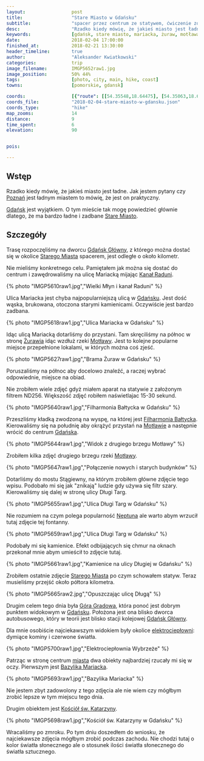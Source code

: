 ```yaml
---
layout:                 post
title:                  "Stare Miasto w Gdańsku"
subtitle:               "spacer przez centrum ze statywem, ćwiczenie zdjęć architektury i robienia zdjęć 'bez ludzi'"
desc:                   "Rzadko kiedy mówię, że jakieś miasto jest ładne. Wyjątkiem tutaj jest Gdańsk, który jest chyba najładniejszym miastem w Polsce według mnie. Tego dnia przeszedłem przez Stare Miasto robiąc kilka zdjęć z wykorzystaniem filtra szarego."
keywords:               [gdańsk, stare miasto, mariacka, żuraw, motława, góra gradowa]
date:                   2018-02-04 17:00:00
finished_at:            2018-02-21 13:30:00
header_timeline:        true
author:                 "Aleksander Kwiatkowski"
categories:             trip
image_filename:         IMGP5652raw1.jpg
image_position:         50% 44%
tags:                   [photo, city, main, hike, coast]
towns:                  [pomorskie, gdansk]

coords:                 [{"route": [[54.35548,18.64475], [54.35063,18.65234], [54.35388,18.66011], [54.34766,18.65702], [54.35181,18.64582], [54.35748,18.64011], [54.35558,18.64470]], "type": "hike"}]
coords_file:            "2018-02-04-stare-miasto-w-gdansku.json"
coords_type:            "hike"
map_zooms:              14
distance:               9
time_spent:             6
elevation:              90


pois:

---
```


[wiki-gdansk-stare-miasto]: https://pl.wikipedia.org/wiki/Stare_Miasto_(Gda%C5%84sk)
[wiki-gdansk-zuraw]: https://pl.wikipedia.org/wiki/Brama_%C5%BBuraw_w_Gda%C5%84sku
[wiki-gdansk-neptun]: https://pl.wikipedia.org/wiki/Fontanna_Neptuna_w_Gda%C5%84sku
[wiki-gdansk-wielki-mlyn]: https://pl.wikipedia.org/wiki/Wielki_M%C5%82yn_w_Gda%C5%84sku
[wiki-kanal-raduni]: https://pl.wikipedia.org/wiki/Kana%C5%82_Raduni
[wiki-motlawa]: https://pl.wikipedia.org/wiki/Mot%C5%82awa
[wiki-filharmonia-baltycka]: https://pl.wikipedia.org/wiki/Filharmonia_Ba%C5%82tycka
[wiki-gdansk-elektrocieplownia]: https://pl.wikipedia.org/wiki/Elektrociep%C5%82ownie_Wybrze%C5%BCe
[wiki-gdansk-bazylika]: https://pl.wikipedia.org/wiki/Bazylika_konkatedralna_Wniebowzi%C4%99cia_Naj%C5%9Bwi%C4%99tszej_Maryi_Panny_w_Gda%C5%84sku
[wiki-kosciol-katarzyny]: https://pl.wikipedia.org/wiki/Ko%C5%9Bci%C3%B3%C5%82_%C5%9Bw._Katarzyny_w_Gda%C5%84sku
[wiki-poznan]: https://pl.wikipedia.org/wiki/Pozna%C5%84
[wiki-gdansk]: https://pl.wikipedia.org/wiki/Gda%C5%84sk
[wiki-gdansk-glowny]: https://pl.wikipedia.org/wiki/Gda%C5%84sk_G%C5%82%C3%B3wny
[wiki-gora-gradowa]: https://pl.wikipedia.org/wiki/G%C3%B3ra_Gradowa



## Wstęp

Rzadko kiedy mówię, że jakieś miasto jest ładne. Jak jestem pytany czy
[Poznań][wiki-poznan] jest ładnym miastem to mówię, że jest on praktyczny.

[Gdańsk][wiki-gdansk] jest wyjątkiem. O tym mieście tak mogę powiedzieć
głównie dlatego, że ma bardzo ładne i zadbane
[Stare Miasto][wiki-gdansk-stare-miasto].

## Szczegóły

Trasę rozpoczęliśmy na dworcu [Gdańsk Główny][wiki-gdansk-glowny],
z którego można dostać się w okolice [Starego Miasta][wiki-gdansk-stare-miasto]
spacerem, jest odległe o około kilometr.

Nie mieliśmy konkretnego celu. Pamiętałem jak można się dostać do centrum i
zawędrowaliśmy na ulicę Mariacką mijając [Kanał Raduni][wiki-kanal-raduni].

{% photo "IMGP5610raw1.jpg","Wielki Młyn i kanał Raduni" %}

Ulica Mariacka jest chyba najpopularniejszą ulicą w [Gdańsku][wiki-gdansk].
Jest dość wąska, brukowana, otoczona starymi kamienicami. Oczywiście jest
bardzo zadbana.

{% photo "IMGP5618raw1.jpg","Ulica Mariacka w Gdańsku" %}

Idąc ulicą Mariacką dotarliśmy do przystani. Tam skręciliśmy na północ w stronę
[Żurawia][wiki-gdansk-zuraw] idąc wzdłuż rzeki [Motławy][wiki-motlawa].
Jest to kolejne popularne miejsce przepełnione lokalami, w których można
coś zjeść.

{% photo "IMGP5627raw1.jpg","Brama Żuraw w Gdańsku" %}

Poruszaliśmy na północ aby docelowo znaleźć,
a raczej wybrać odpowiednie, miejsce na obiad.

Nie zrobiłem wiele zdjęć gdyż
miałem aparat na statywie z założonym filtrem ND256. Większość zdjęć
robiłem naświetlajac 15-30 sekund.

{% photo "IMGP5640raw1.jpg","Filharmonia Bałtycka w Gdańsku" %}

Przeszliśmy kładką zwodzoną na wyspę, na której jest
[Filharmonia Bałtycka][wiki-filharmonia-baltycka].
Kierowaliśmy się na południę aby okrążyć przystań
na [Motławie][wiki-motlawa] a następnie wrócić do centrum
[Gdańska][wiki-gdansk].

{% photo "IMGP5644raw1.jpg","Widok z drugiego brzegu Motławy" %}

Zrobiłem kilka zdjęć drugiego brzegu rzeki [Motławy][wiki-motlawa].

{% photo "IMGP5647raw1.jpg","Połączenie nowych i starych budynków" %}

Dotarliśmy do mostu Stągiewny, na którym zrobiłem główne zdjęcie tego wpisu.
Podobało mi się jak "znikają" ludzie gdy używa się filtr szary.
Kierowaliśmy się dalej w stronę ulicy Długi Targ.

{% photo "IMGP5655raw1.jpg","Ulica Długi Targ w Gdańsku" %}

Nie rozumiem na czym polega popularność [Neptuna][wiki-gdansk-neptun] ale warto
abym wrzucił tutaj zdjęcie tej fontanny.

{% photo "IMGP5659raw1.jpg","Ulica Długi Targ w Gdańsku" %}

Podobały mi się kamienice. Efekt odbijających się chmur na oknach przekonał
mnie abym umieścił to zdjęcie tutaj.

{% photo "IMGP5661raw1.jpg","Kamienice na ulicy Długiej w Gdańsku" %}

Zrobiłem ostatnie zdjęcie [Starego Miasta][wiki-gdansk-stare-miasto] po
czym schowałem statyw. Teraz musieliśmy przejść około półtora kilometra.

{% photo "IMGP5665raw2.jpg","Opuszczając ulicę Długą" %}

Drugim celem tego dnia była [Góra Gradowa][wiki-gora-gradowa],
która ponoć jest dobrym punktem widokowym w [Gdańsku][wiki-gdansk].
Położona jest ona blisko
dworca autobusowego, który w teorii jest blisko stacji
kolejowej [Gdańsk Główny][wiki-gdansk-glowny].

Dla mnie osobiście najciekawszym widokiem były okolice
[elektrociepłowni][wiki-gdansk-elektrocieplownia]: dymiące kominy i czerwone
światła.

{% photo "IMGP5700raw1.jpg","Elektrociepłownia Wybrzeże" %}

Patrząc w stronę centrum [miasta][wiki-gdansk] dwa obiekty najbardziej rzucały
mi się w oczy. Pierwszym jest [Bazylika Mariacka][wiki-gdansk-bazylika].

{% photo "IMGP5693raw1.jpg","Bazylika Mariacka" %}

Nie jestem zbyt zadowolony z tego zdjęcia ale nie wiem czy mógłbym zrobić lepsze
w tym miejscu tego dnia.

Drugim obiektem jest [Kościół św. Katarzyny][wiki-kosciol-katarzyny].

{% photo "IMGP5698raw1.jpg","Kościół św. Katarzyny w Gdańsku" %}

Wracaliśmy po zmroku. Po tym dniu doszedłem do wniosku, że najciekawsze
zdjęcia mógłbym zrobić podczas zachodu. Nie chodzi tutaj o kolor światła
słonecznego ale o
stosunek ilości światła słonecznego do światła sztucznego.
